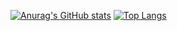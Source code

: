 [![Anurag's GitHub stats](https://github-readme-stats.vercel.app/api?username=7csc&count_private=true&show_icons=true&theme=tokyonight)](https://github.com/anuraghazra/github-readme-stats)
[![Top Langs](https://github-readme-stats.vercel.app/api/top-langs/?username=7csc)](https://github.com/anuraghazra/github-readme-stats)
